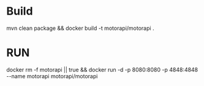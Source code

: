 # Build
mvn clean package && docker build -t motorapi/motorapi .

# RUN

docker rm -f motorapi || true && docker run -d -p 8080:8080 -p 4848:4848 --name motorapi motorapi/motorapi 